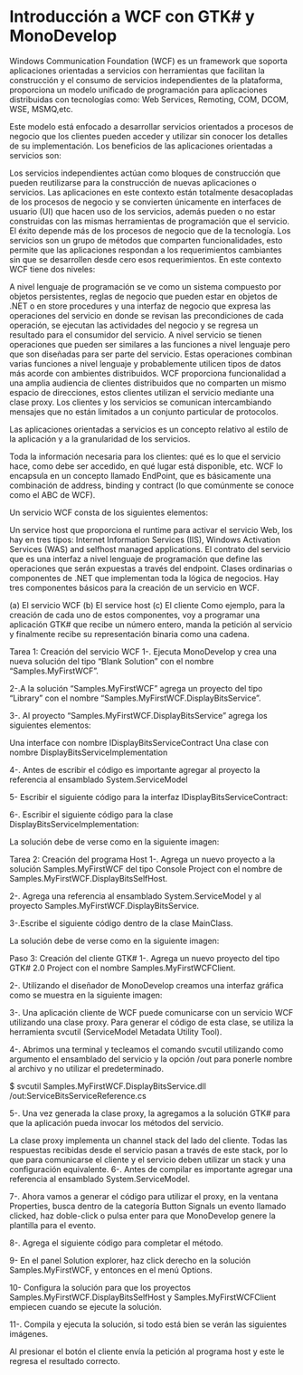 # Introducción a WCF con GTK# y MonoDevelop

Windows Communication Foundation (WCF) es un framework que soporta aplicaciones orientadas a servicios con herramientas que facilitan la construcción y el consumo de servicios independientes de la plataforma, proporciona un modelo unificado de programación para aplicaciones distribuidas con tecnologías como: Web Services, Remoting, COM, DCOM, WSE, MSMQ,etc.

Este modelo está enfocado a desarrollar servicios orientados a procesos de negocio que los clientes pueden acceder y utilizar sin conocer los detalles de su implementación. Los beneficios de las aplicaciones orientadas a servicios son:

Los servicios independientes actúan como bloques de construcción que pueden reutilizarse para la construcción de nuevas aplicaciones o servicios.
Las aplicaciones en este contexto están totalmente desacopladas de los procesos de negocio y se convierten únicamente en interfaces de usuario (UI) que hacen uso de los servicios, además pueden o no estar construidas con las mismas herramientas de programación que el servicio.
El éxito depende más de los procesos de negocio que de la tecnología.
Los servicios son un grupo de métodos que comparten funcionalidades, esto permite que las aplicaciones respondan a los requerimientos cambiantes sin que se desarrollen desde cero esos requerimientos.
En este contexto WCF tiene dos niveles:

A nivel lenguaje de programación se ve como un sistema compuesto por objetos persistentes, reglas de negocio que pueden estar en objetos de .NET o en store procedures y una interfaz de negocio que expresa las operaciones del servicio en donde se revisan las precondiciones de cada operación, se ejecutan las actividades del negocio y se regresa un resultado para el consumidor del servicio.
A nivel servicio se tienen operaciones que pueden ser similares a las funciones a nivel lenguaje pero que son diseñadas para ser parte del servicio. Estas operaciones combinan varias funciones a nivel lenguaje y probablemente utilicen tipos de datos más acorde con ambientes distribuidos.
WCF proporciona funcionalidad a una amplia audiencia de clientes distribuidos que no comparten un mismo espacio de direcciones, estos clientes utilizan el servicio mediante una clase proxy. Los clientes y los servicios se comunican intercambiando mensajes que no están limitados a un conjunto particular de protocolos.

Las aplicaciones orientadas a servicios es un concepto relativo al estilo de la aplicación y a la granularidad de los servicios.

Toda la información necesaria para los clientes: qué es lo que el servicio hace, como debe ser accedido, en qué lugar está disponible, etc. WCF lo encapsula en un concepto llamado EndPoint, que es básicamente una combinación de address, binding y contract (lo que comúnmente se conoce como el ABC de WCF).

Un servicio WCF consta de los siguientes elementos:

Un service host que proporciona el runtime para activar el servicio Web, los hay en tres tipos: Internet Information Services (IIS), Windows Activation Services (WAS) and selfhost managed applications.
El contrato del servicio que es una interfaz a nivel lenguaje de programación que define las operaciones que serán expuestas a través del endpoint.
Clases ordinarias o componentes de .NET que implementan toda la lógica de negocios.
Hay tres componentes básicos para la creación de un servicio en WCF.

(a) El servicio WCF
(b) El service host
(c) El cliente
Como ejemplo, para la creación de cada uno de estos componentes, voy a programar una aplicación GTK# que recibe un número entero, manda la petición al servicio y finalmente recibe su representación binaria como una cadena.

Tarea 1: Creación del servicio WCF
1-. Ejecuta MonoDevelop y crea una nueva solución del tipo “Blank Solution” con el nombre “Samples.MyFirstWCF”.



2-.A la solución “Samples.MyFirstWCF” agrega un proyecto del tipo “Library” con el nombre “Samples.MyFirstWCF.DisplayBitsService”.



3-. Al proyecto “Samples.MyFirstWCF.DisplayBitsService” agrega los siguientes elementos:

Una interface con nombre IDisplayBitsServiceContract
Una clase con nombre DisplayBitsServiceImplementation


4-. Antes de escribir el código es importante agregar al proyecto la referencia al ensamblado System.ServiceModel



5- Escribir el siguiente código para la interfaz IDisplayBitsServiceContract:



6-. Escribir el siguiente código para la clase DisplayBitsServiceImplementation:



La solución debe de verse como en la siguiente imagen:



Tarea 2: Creación del programa Host
1-. Agrega un nuevo proyecto a la solución Samples.MyFirstWCF del tipo Console Project con el nombre de Samples.MyFirstWCF.DisplayBitsSelfHost.



2-. Agrega una referencia al ensamblado System.ServiceModel y al proyecto Samples.MyFirstWCF.DisplayBitsService.

3-.Escribe el siguiente código dentro de la clase MainClass.



La solución debe de verse como en la siguiente imagen:



Paso 3: Creación del cliente GTK#
1-. Agrega un nuevo proyecto del tipo GTK# 2.0 Project con el nombre Samples.MyFirstWCFClient.



2-. Utilizando el diseñador de MonoDevelop creamos una interfaz gráfica como se muestra en la siguiente imagen:



3-. Una aplicación cliente de WCF puede comunicarse con un servicio WCF utilizando una clase proxy. Para generar el código de esta clase, se utiliza la herramienta svcutil (ServiceModel Metadata Utility Tool).

4-. Abrimos una terminal y tecleamos el comando svcutil utilizando como argumento el ensamblado del servicio y la opción /out para ponerle nombre al archivo y no utilizar el predeterminado.

$ svcutil Samples.MyFirstWCF.DisplayBitsService.dll /out:ServiceBitsServiceReference.cs


5-. Una vez generada la clase proxy, la agregamos a la solución GTK# para que la aplicación pueda invocar los métodos del servicio.


La clase proxy implementa un channel stack del lado del cliente. Todas las respuestas recibidas desde el servicio pasan a través de este stack, por lo que para comunicarse el cliente y el servicio deben utilizar un stack y una configuración equivalente.
6-. Antes de compilar es importante agregar una referencia al ensamblado System.ServiceModel.

7-. Ahora vamos a generar el código para utilizar el proxy, en la ventana Properties, busca dentro de la categoría Button Signals un evento llamado clicked, haz doble-click o pulsa enter para que MonoDevelop genere la plantilla para el evento.


8-. Agrega el siguiente código para completar el método.


9- En el panel Solution explorer, haz click derecho en la solución Samples.MyFirstWCF, y entonces en el menú Options.

10- Configura la solución para que los proyectos Samples.MyFirstWCF.DisplayBitsSelfHost y Samples.MyFirstWCFClient empiecen cuando se ejecute la solución.


11-. Compila y ejecuta la solución, si todo está bien se verán las siguientes imágenes.



Al presionar el botón el cliente envía la petición al programa host y este le regresa el resultado correcto.


